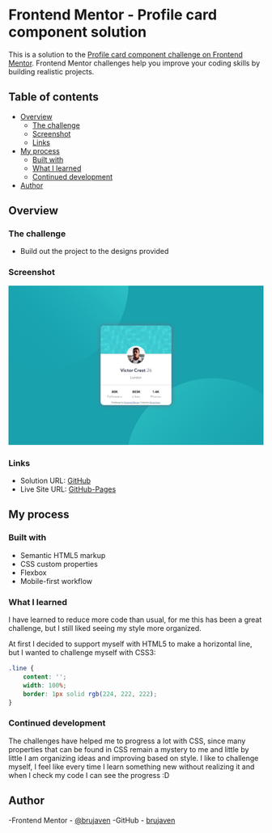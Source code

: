 # Frontend Mentor - Profile card component solution

This is a solution to the [Profile card component challenge on Frontend Mentor](https://www.frontendmentor.io/challenges/profile-card-component-cfArpWshJ). Frontend Mentor challenges help you improve your coding skills by building realistic projects. 

## Table of contents

- [Overview](#overview)
  - [The challenge](#the-challenge)
  - [Screenshot](#screenshot)
  - [Links](#links)
- [My process](#my-process)
  - [Built with](#built-with)
  - [What I learned](#what-i-learned)
  - [Continued development](#continued-development)
- [Author](#author)

## Overview

### The challenge

- Build out the project to the designs provided

### Screenshot

![](screenshots/desktop-design-card.jpg)


### Links

- Solution URL: [GitHub](https://github.com/brujavsen/profile-card)
- Live Site URL: [GitHub-Pages](https://brujavsen.github.io/profile-card/)

## My process

### Built with

- Semantic HTML5 markup
- CSS custom properties
- Flexbox
- Mobile-first workflow

### What I learned

I have learned to reduce more code than usual, for me this has been a great challenge, but I still liked seeing my style more organized.

At first I decided to support myself with HTML5 to make a horizontal line, but I wanted to challenge myself with CSS3:

```css
.line {
    content: '';
    width: 100%;
    border: 1px solid rgb(224, 222, 222);
}
```
### Continued development

The challenges have helped me to progress a lot with CSS, since many properties that can be found in CSS remain a mystery to me and little by little I am organizing ideas and improving based on style. I like to challenge myself, I feel like every time I learn something new without realizing it and when I check my code I can see the progress :D

## Author

-Frontend Mentor - [@brujaven](https://www.frontendmentor.io/profile/brujavsen)
-GitHub - [brujaven](https://github.com/brujavsen)